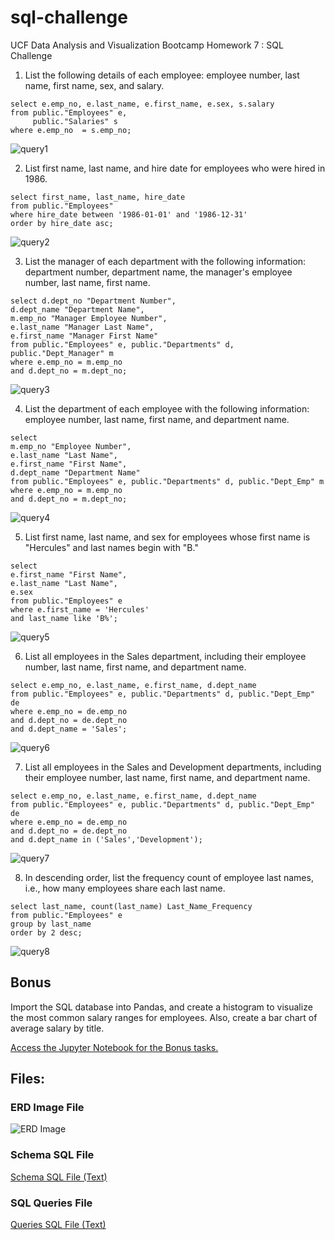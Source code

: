 # sql-challenge
UCF Data Analysis and Visualization Bootcamp Homework  7 : SQL Challenge

1) List the following details of each employee: employee number, last name, first name, sex, and salary.

```
select e.emp_no, e.last_name, e.first_name, e.sex, s.salary 
from public."Employees" e, 
     public."Salaries" s
where e.emp_no  = s.emp_no; 
```

![query1](./EmployeeSQL/images/analysis_fig1.PNG)


2) List first name, last name, and hire date for employees who were hired in 1986.

```
select first_name, last_name, hire_date
from public."Employees"
where hire_date between '1986-01-01' and '1986-12-31'
order by hire_date asc;
```
![query2](./EmployeeSQL/images/analysis_fig2.PNG)

3) List the manager of each department with the following information: department number, department name, the manager's employee number, last name, first name.

```
select d.dept_no "Department Number", 
d.dept_name "Department Name", 
m.emp_no "Manager Employee Number",
e.last_name "Manager Last Name", 
e.first_name "Manager First Name"
from public."Employees" e, public."Departments" d, public."Dept_Manager" m
where e.emp_no = m.emp_no
and d.dept_no = m.dept_no;
```
![query3](./EmployeeSQL/images/analysis_fig3.PNG)

4) List the department of each employee with the following information: employee number, last name, first name, and department name.

```
select 
m.emp_no "Employee Number",
e.last_name "Last Name", 
e.first_name "First Name",
d.dept_name "Department Name"
from public."Employees" e, public."Departments" d, public."Dept_Emp" m
where e.emp_no = m.emp_no
and d.dept_no = m.dept_no;
```
![query4](./EmployeeSQL/images/analysis_fig4.PNG)

5) List first name, last name, and sex for employees whose first name is "Hercules" and last names begin with "B."


```
select 
e.first_name "First Name", 
e.last_name "Last Name", 
e.sex
from public."Employees" e
where e.first_name = 'Hercules'
and last_name like 'B%';
```
![query5](./EmployeeSQL/images/analysis_fig5.PNG)


6) List all employees in the Sales department, including their employee number, last name, first name, and department name.

```
select e.emp_no, e.last_name, e.first_name, d.dept_name
from public."Employees" e, public."Departments" d, public."Dept_Emp" de
where e.emp_no = de.emp_no
and d.dept_no = de.dept_no
and d.dept_name = 'Sales';
```
![query6](./EmployeeSQL/images/analysis_fig6.PNG)


7) List all employees in the Sales and Development departments, including their employee number, last name, first name, and department name.

```
select e.emp_no, e.last_name, e.first_name, d.dept_name
from public."Employees" e, public."Departments" d, public."Dept_Emp" de
where e.emp_no = de.emp_no
and d.dept_no = de.dept_no
and d.dept_name in ('Sales','Development');
```
![query7](./EmployeeSQL/images/analysis_fig7.PNG)

8) In descending order, list the frequency count of employee last names, i.e., how many employees share each last name.

```
select last_name, count(last_name) Last_Name_Frequency
from public."Employees" e
group by last_name
order by 2 desc;
```
![query8](./EmployeeSQL/images/analysis_fig8.PNG)


## Bonus

Import the SQL database into Pandas, and create a histogram to visualize the most common salary ranges for employees.  Also, create a bar chart of average salary by title.


<a href="Salary_Analysis.html" target="_blank">Access the Jupyter Notebook for the Bonus tasks.</a>

## Files:

### ERD Image File

![ERD Image](./EmployeeSQL/images/QuickDBD-UCF_DATA_BC_HW7_ERD_FROM_QUICK_DB.png)

### Schema SQL File

<a href="./EmployeeSQL/schema.sql" target="_blank">Schema SQL File (Text)</a>

### SQL Queries File

<a href="./EmployeeSQL/queries.sql" target="_blank">Queries SQL File (Text)</a>